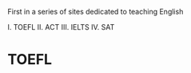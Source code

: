 First in a series of sites dedicated to teaching English

I. TOEFL
II. ACT
III. IELTS
IV. SAT 
# TOEFL
